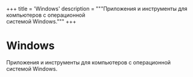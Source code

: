 +++
title = 'Windows'
description = """Приложения и инструменты для компьютеров с операционной \
системой Windows."""
+++

# Windows

Приложения и инструменты для компьютеров с операционной системой Windows.
